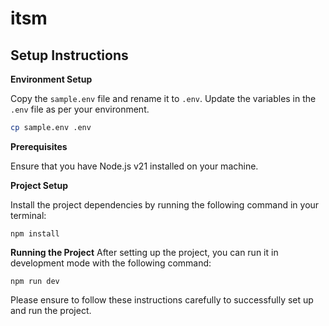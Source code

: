 # itsm

## Setup Instructions

**Environment Setup**

Copy the `sample.env` file and rename it to `.env`. Update the variables in the `.env` file as per your environment.

```bash
cp sample.env .env
```

**Prerequisites**

Ensure that you have Node.js v21 installed on your machine.

**Project Setup**

Install the project dependencies by running the following command in your terminal:
```
npm install
```

**Running the Project**
After setting up the project, you can run it in development mode with the following command:
 ```
 npm run dev
 ```

Please ensure to follow these instructions carefully to successfully set up and run the project.
